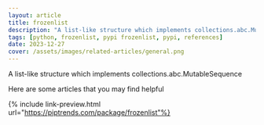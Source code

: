 ```yaml
---
layout: article
title: frozenlist
description: "A list-like structure which implements collections.abc.MutableSequence"
tags: [python, frozenlist, pypi frozenlist, pypi, references]
date: 2023-12-27
cover: /assets/images/related-articles/general.png
---
```


A list-like structure which implements collections.abc.MutableSequence

Here are some articles that you may find helpful

{% include link-preview.html url="https://piptrends.com/package/frozenlist"%}